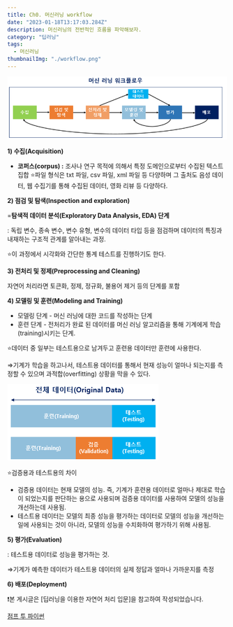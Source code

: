 ```yaml
---
title: Ch0. 머신러닝 workflow
date: "2023-01-18T13:17:03.284Z"
description: 머신러닝의 전반적인 흐름을 파악해보자.
category: "딥러닝"
tags:
  - 머신러닝
thumbnailImg: "./workflow.png"
---
```


![workflow](workflow.png)

**1) 수집(Acquisition)**

- **코퍼스(corpus) :** 조사나 연구 목적에 의해서 특정 도메인으로부터 수집된 텍스트 집합
  ⭐파일 형식은 txt 파일, csv 파일, xml 파일 등 다양하며 그 출처도 음성 데이터, 웹 수집기를 통해 수집된 데이터, 영화 리뷰 등 다양하다.

**2) 점검 및 탐색(Inspection and exploration)**

=**탐색적 데이터 분석(Exploratory Data Analysis, EDA) 단계**

: 독립 변수, 종속 변수, 변수 유형, 변수의 데이터 타입 등을 점검하며 데이터의 특징과 내재하는 구조적 관계를 알아내는 과정.

⭐이 과정에서 시각화와 간단한 통계 테스트를 진행하기도 한다.

**3) 전처리 및 정제(Preprocessing and Cleaning)**

자연어 처리라면 토큰화, 정제, 정규화, 불용어 제거 등의 단계를 포함

**4) 모델링 및 훈련(Modeling and Training)**

- 모델링 단계 - 머신 러닝에 대한 코드를 작성하는 단계
- 훈련 단계 - 전처리가 완료 된 데이터를 머신 러닝 알고리즘을 통해 기계에게 학습(training)시키는 단계.

⭐데이터 중 일부는 테스트용으로 남겨두고 훈련용 데이터만 훈련에 사용한다.

⇒기계가 학습을 하고나서, 테스트용 데이터를 통해서 현재 성능이 얼마나 되는지를 측정할 수 있으며 과적합(overfitting) 상황을 막을 수 있다.

![data](data.png)

⭐검증용과 테스트용의 차이

- 검증용 데이터는 현재 모델의 성능. 즉, 기계가 훈련용 데이터로 얼마나 제대로 학습이 되었는지를 판단하는 용으로 사용되며 검증용 데이터를 사용하여 모델의 성능을 개선하는데 사용됨.
- 테스트용 데이터는 모델의 최종 성능을 평가하는 데이터로 모델의 성능을 개선하는 일에 사용되는 것이 아니라, 모델의 성능을 수치화하여 평가하기 위해 사용됨.

**5) 평가(Evaluation)**

: 테스트용 데이터로 성능을 평가하는 것.

⇒기계가 예측한 데이터가 테스트용 데이터의 실제 정답과 얼마나 가까운지를 측정

**6) 배포(Deployment)**

❗본 게시글은 [딥러닝을 이용한 자연어 처리 입문]을 참고하여 작성되었습니다.

[점프 투 파이썬](https://wikidocs.net/book/2155)
